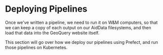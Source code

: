 # Deploying Pipelines

Once we've written a pipeline, we need to run it on W&M computers, so that we can keep a copy of each output on our AidData filesystems, and then load that data into the GeoQuery website itself.

This section will go over how we deploy our pipelines using Prefect, and run those pipelines on Kubernetes.
